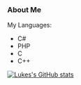 ### About Me

My Languages:
- C#
- PHP
- C
- C++

[![Lukes's GitHub stats](https://github-readme-stats.vercel.app/api?username=LukesOffline&show_icons=true&theme=dark)](https://github.com/anuraghazra/github-readme-stats)
